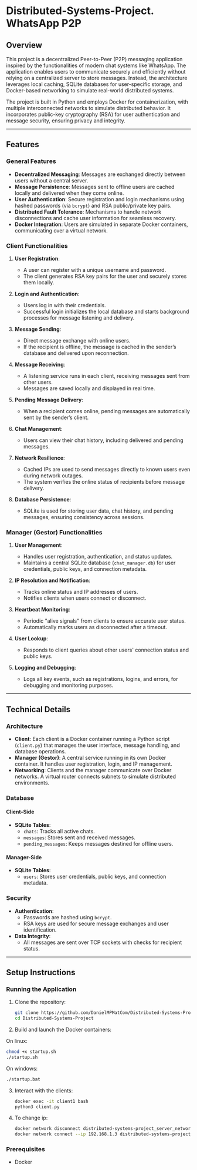 # Distributed-Systems-Project. **WhatsApp P2P**

## Overview

This project is a decentralized Peer-to-Peer (P2P) messaging application inspired by the functionalities of modern chat systems like WhatsApp. The application enables users to communicate securely and efficiently without relying on a centralized server to store messages. Instead, the architecture leverages local caching, SQLite databases for user-specific storage, and Docker-based networking to simulate real-world distributed systems.

The project is built in Python and employs Docker for containerization, with multiple interconnected networks to simulate distributed behavior. It incorporates public-key cryptography (RSA) for user authentication and message security, ensuring privacy and integrity.

---

## Features

### General Features
- **Decentralized Messaging**: Messages are exchanged directly between users without a central server.
- **Message Persistence**: Messages sent to offline users are cached locally and delivered when they come online.
- **User Authentication**: Secure registration and login mechanisms using hashed passwords (via `bcrypt`) and RSA public/private key pairs.
- **Distributed Fault Tolerance**: Mechanisms to handle network disconnections and cache user information for seamless recovery.
- **Docker Integration**: Users are simulated in separate Docker containers, communicating over a virtual network.

### Client Functionalities
1. **User Registration**:
   - A user can register with a unique username and password.
   - The client generates RSA key pairs for the user and securely stores them locally.

2. **Login and Authentication**:
   - Users log in with their credentials.
   - Successful login initializes the local database and starts background processes for message listening and delivery.

3. **Message Sending**:
   - Direct message exchange with online users.
   - If the recipient is offline, the message is cached in the sender’s database and delivered upon reconnection.

4. **Message Receiving**:
   - A listening service runs in each client, receiving messages sent from other users.
   - Messages are saved locally and displayed in real time.

5. **Pending Message Delivery**:
   - When a recipient comes online, pending messages are automatically sent by the sender’s client.

6. **Chat Management**:
   - Users can view their chat history, including delivered and pending messages.

7. **Network Resilience**:
   - Cached IPs are used to send messages directly to known users even during network outages.
   - The system verifies the online status of recipients before message delivery.

8. **Database Persistence**:
   - SQLite is used for storing user data, chat history, and pending messages, ensuring consistency across sessions.

### Manager (Gestor) Functionalities
1. **User Management**:
   - Handles user registration, authentication, and status updates.
   - Maintains a central SQLite database (`chat_manager.db`) for user credentials, public keys, and connection metadata.

2. **IP Resolution and Notification**:
   - Tracks online status and IP addresses of users.
   - Notifies clients when users connect or disconnect.

3. **Heartbeat Monitoring**:
   - Periodic "alive signals" from clients to ensure accurate user status.
   - Automatically marks users as disconnected after a timeout.

4. **User Lookup**:
   - Responds to client queries about other users' connection status and public keys.

5. **Logging and Debugging**:
   - Logs all key events, such as registrations, logins, and errors, for debugging and monitoring purposes.

---

## Technical Details

### Architecture
- **Client**: Each client is a Docker container running a Python script (`client.py`) that manages the user interface, message handling, and database operations.
- **Manager (Gestor)**: A central service running in its own Docker container. It handles user registration, login, and IP management.
- **Networking**: Clients and the manager communicate over Docker networks. A virtual router connects subnets to simulate distributed environments.

### Database
#### Client-Side
- **SQLite Tables**:
  - `chats`: Tracks all active chats.
  - `messages`: Stores sent and received messages.
  - `pending_messages`: Keeps messages destined for offline users.

#### Manager-Side
- **SQLite Tables**:
  - `users`: Stores user credentials, public keys, and connection metadata.

### Security
- **Authentication**:
  - Passwords are hashed using `bcrypt`.
  - RSA keys are used for secure message exchanges and user identification.
- **Data Integrity**:
  - All messages are sent over TCP sockets with checks for recipient status.

---

## Setup Instructions

### Running the Application
1. Clone the repository:
   ```bash
   git clone https://github.com/DanielMPMatCom/Distributed-Systems-Project.git
   cd Distributed-Systems-Project
   ```

2. Build and launch the Docker containers:

On linux:

   ```bash
   chmod +x startup.sh
   ./startup.sh
   ```

On windows:
   ```bash
   ./startup.bat
   ```

3. Interact with the clients:

   ```bash
   docker exec -it client1 bash
   python3 client.py
   ```

4. To change ip:

   ```bash
   docker network disconnect distributed-systems-project_server_network server
   docker network connect --ip 192.168.1.3 distributed-systems-project_server_network server
   ```

### Prerequisites
- Docker




